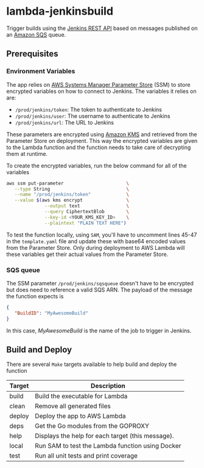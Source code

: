 # lambda-jenkinsbuild

Trigger builds using the [Jenkins REST API](https://wiki.jenkins.io/display/JENKINS/Remote+access+API) based on messages published on an [Amazon SQS](https://aws.amazon.com/sqs/) queue.

## Prerequisites

### Environment Variables

The app relies on [AWS Systems Manager Parameter Store](https://aws.amazon.com/systems-manager/features/) (SSM) to store encrypted variables on how to connect to Jenkins. The variables it relies on are:

* `/prod/jenkins/token`: The token to authenticate to Jenkins
* `/prod/jenkins/user`: The username to authenticate to Jenkins
* `/prod/jenkins/url`: The URL to Jenkins

These parameters are encrypted using [Amazon KMS](https://aws.amazon.com/kms/) and retrieved from the Parameter Store on deployment. This way the encrypted variables are given to the Lambda function and the function needs to take care of decrypting them at runtime.

To create the encrypted variables, run the below command for all of the variables

```bash
aws ssm put-parameter                       \
   --type String                            \
   --name "/prod/jenkins/token"             \
   --value $(aws kms encrypt                \
              --output text                 \
              --query CiphertextBlob        \
              --key-id <YOUR_KMS_KEY_ID>    \
              --plaintext "PLAIN TEXT HERE")
```

To test the function locally, using `SAM`, you'll have to uncomment lines 45-47 in the `template.yaml` file and update these with base64 encoded values from the Parameter Store. Only during deployment to AWS Lambda will these variables get their actual values from the Parameter Store.

### SQS queue

The SSM parameter `/prod/jenkins/sqsqueue` doesn't have to be encrypted but does need to reference a valid SQS ARN. The payload of the message the function expects is

```json
{
   "BuildID": "MyAwesomeBuild"
}
```

In this case, _MyAwesomeBuild_ is the name of the job to trigger in Jenkins.

## Build and Deploy

There are several `Make` targets available to help build and deploy the function

| Target | Description                                       |
|--------|---------------------------------------------------|
| build  | Build the executable for Lambda                   |
| clean  | Remove all generated files                        |
| deploy | Deploy the app to AWS Lambda                      |
| deps   | Get the Go modules from the GOPROXY               |
| help   | Displays the help for each target (this message). |
| local  | Run SAM to test the Lambda function using Docker  |
| test   | Run all unit tests and print coverage             |
